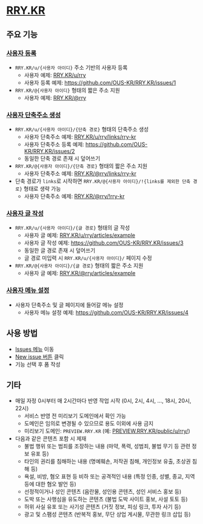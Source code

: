# [RRY.KR](https://rry.kr)

## 주요 기능

### [사용자 등록](https://github.com/OUS-KR/RRY.KR/issues/new?template=01-user-register-by-issue.yml)

- `RRY.KR/u/{사용자 아이디}` 주소 기반의 사용자 등록
  - 사용자 예제: [RRY.KR/u/rry](https://rry.kr/u/rry)
  - 사용자 등록 예제: https://github.com/OUS-KR/RRY.KR/issues/1
- `RRY.KR/@{사용자 아이디}` 형태의 짧은 주소 지원
  - 사용자 예제: [RRY.KR/@rry](https://rry.kr/@rry)

### [사용자 단축주소 생성](https://github.com/OUS-KR/RRY.KR/issues/new?template=02-user-short-url-register-by-issue.yml)

- `RRY.KR/u/{사용자 아이디}/{단축 경로}` 형태의 단축주소 생성
  - 사용자 단축주소 예제: [RRY.KR/u/rry/links/rry-kr](https://rry.kr/u/rry/links/rry-kr)
  - 사용자 단축주소 등록 예제: https://github.com/OUS-KR/RRY.KR/issues/2
  - 동일한 단축 경로 존재 시 덮어쓰기
- `RRY.KR/@{사용자 아이디}/{단축 경로}` 형태의 짧은 주소 지원
  - 사용자 단축주소 예제: [RRY.KR/@rry/links/rry-kr](https://rry.kr/@rry/links/rry-kr)
- 단축 경로가 `links`로 시작하면 `RRY.KR/@{사용자 아이디}/!{links를 제외한 단축 경로}` 형태로 생략 가능
  - 사용자 단축주소 예제: [RRY.KR/@rry/!rry-kr](https://rry.kr/@rry/!rry-kr)

### [사용자 글 작성](https://github.com/OUS-KR/RRY.KR/issues/new?template=03-user-article-writing-by-issue.yml)

- `RRY.KR/u/{사용자 아이디}/{글 경로}` 형태의 글 작성
  - 사용자 글 예제: [RRY.KR/u/rry/articles/example](https://rry.kr/u/rry/articles/example)
  - 사용자 글 작성 예제: https://github.com/OUS-KR/RRY.KR/issues/3
  - 동일한 글 경로 존재 시 덮어쓰기
  - 글 경로 미입력 시 `RRY.KR/u/{사용자 아이디}/` 페이지 수정
- `RRY.KR/@{사용자 아이디}/{글 경로}` 형태의 짧은 주소 지원
  - 사용자 글 예제: [RRY.KR/@rry/articles/example](https://rry.kr/@rry/articles/example)
 
### [사용자 메뉴 설정](https://github.com/OUS-KR/RRY.KR/issues/new?template=04-user-menu-setting-by-issue.yml)

- 사용자 단축주소 및 글 페이지에 들어갈 메뉴 설정
  - 사용자 메뉴 설정 예제: https://github.com/OUS-KR/RRY.KR/issues/4

## 사용 방법

- [Issues 메뉴](https://github.com/OUS-KR/RRY.KR/issues) 이동
- [New issue 버튼](https://github.com/OUS-KR/RRY.KR/issues/new/choose) 클릭
- 기능 선택 후 폼 작성

## 기타

- 매일 자정 0시부터 매 2시간마다 반영 작업 시작 (0시, 2시, 4시, ..., 18시, 20시, 22시)
  - 서비스 반영 전 미리보기 도메인에서 확인 가능
  - 도메인은 임의로 변경될 수 있으므로 용도 이외에 사용 금지
  - 미리보기 도메인: `PREVIEW.RRY.KR` (예: [PREVIEW.RRY.KR/public/u/rry/](https://preview.rry.kr/public/u/rry/))
- 다음과 같은 콘텐츠 포함 시 제재
  - 불법 행위 또는 범죄를 조장하는 내용 (마약, 폭력, 성범죄, 불법 무기 등 관련 정보 유포 등)
  - 타인의 권리를 침해하는 내용 (명예훼손, 저작권 침해, 개인정보 유출, 초상권 침해 등)
  - 욕설, 비방, 혐오 표현 등 비하 또는 공격적인 내용 (특정 인종, 성별, 종교, 지역 등에 대한 혐오 발언 등)
  - 선정적이거나 성인 콘텐츠 (음란물, 성인용 콘텐츠, 성인 서비스 홍보 등)
  - 도박 또는 사행심을 유도하는 콘텐츠 (불법 도박 사이트 홍보, 사설 토토 등)
  - 허위 사실 유포 또는 사기성 콘텐츠 (거짓 정보, 피싱 링크, 투자 사기 등)
  - 광고 및 스팸성 콘텐츠 (반복적 홍보, 무단 상업 게시물, 무관한 링크 삽입 등)
